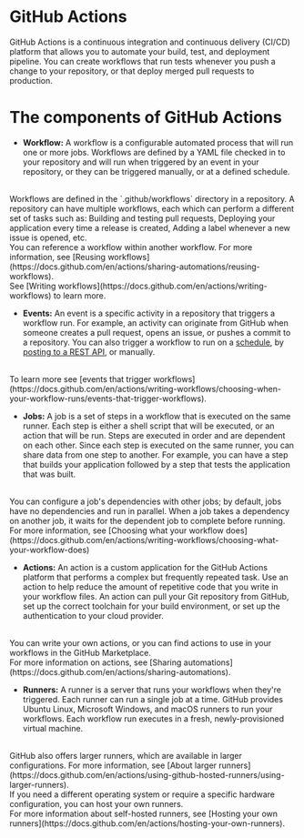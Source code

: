 # GitHub Actions

GitHub Actions is a continuous integration and continuous delivery (CI/CD) platform that allows you to automate your build, test, and deployment pipeline. You can create workflows that run tests whenever you push a change to your repository, or that deploy merged pull requests to production.

# The components of GitHub Actions

- **Workflow:** A workflow is a configurable automated process that will run one or more jobs. Workflows are defined by a YAML file checked in to your repository and will run when triggered by an event in your repository, or they can be triggered manually, or at a defined schedule.
<br>
Workflows are defined in the `.github/workflows` directory in a repository. A repository can have multiple workflows, each which can perform a different set of tasks such as: Building and testing pull requests, Deploying your application every time a release is created, Adding a label whenever a new issue is opened, etc.
<br>
You can reference a workflow within another workflow. For more information, see [Reusing workflows](https://docs.github.com/en/actions/sharing-automations/reusing-workflows).
<br>
See [Writing workflows](https://docs.github.com/en/actions/writing-workflows) to learn more.

- **Events:** An event is a specific activity in a repository that triggers a workflow run. For example, an activity can originate from GitHub when someone creates a pull request, opens an issue, or pushes a commit to a repository. You can also trigger a workflow to run on a [schedule](https://docs.github.com/en/actions/writing-workflows/choosing-when-your-workflow-runs/events-that-trigger-workflows#schedule), by [posting to a REST API](https://docs.github.com/en/rest/repos/repos?apiVersion=2022-11-28#create-a-repository-dispatch-event), or manually.
<br>
To learn more see [events that trigger workflows](https://docs.github.com/en/actions/writing-workflows/choosing-when-your-workflow-runs/events-that-trigger-workflows).

- **Jobs:** A job is a set of steps in a workflow that is executed on the same runner. Each step is either a shell script that will be executed, or an action that will be run. Steps are executed in order and are dependent on each other. Since each step is executed on the same runner, you can share data from one step to another. For example, you can have a step that builds your application followed by a step that tests the application that was built.
<br>
You can configure a job's dependencies with other jobs; by default, jobs have no dependencies and run in parallel. When a job takes a dependency on another job, it waits for the dependent job to complete before running.
<br>
For more information, see [Choosing what your workflow does](https://docs.github.com/en/actions/writing-workflows/choosing-what-your-workflow-does)

- **Actions:** An action is a custom application for the GitHub Actions platform that performs a complex but frequently repeated task. Use an action to help reduce the amount of repetitive code that you write in your workflow files. An action can pull your Git repository from GitHub, set up the correct toolchain for your build environment, or set up the authentication to your cloud provider.
<br>
You can write your own actions, or you can find actions to use in your workflows in the GitHub Marketplace.
<br>
For more information on actions, see [Sharing automations](https://docs.github.com/en/actions/sharing-automations).

- **Runners:** A runner is a server that runs your workflows when they're triggered. Each runner can run a single job at a time. GitHub provides Ubuntu Linux, Microsoft Windows, and macOS runners to run your workflows. Each workflow run executes in a fresh, newly-provisioned virtual machine.
<br>
GitHub also offers larger runners, which are available in larger configurations. For more information, see [About larger runners](https://docs.github.com/en/actions/using-github-hosted-runners/using-larger-runners).
<br>
If you need a different operating system or require a specific hardware configuration, you can host your own runners.
<br>
For more information about self-hosted runners, see [Hosting your own runners](https://docs.github.com/en/actions/hosting-your-own-runners).